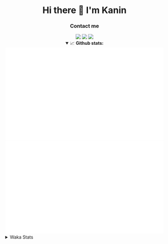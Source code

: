 <div align="center">
 <h1>Hi there 👋 I'm Kanin</h1>
 <h3>Contact me</h3>
 <a href="mailto:im@kanin.dev"><img src="https://img.shields.io/badge/gmail-%23D14836.svg?&style=for-the-badge&logo=gmail&logoColor=white"/></a>
 <a href="https://twitter.com/KaninDev"><img src="https://img.shields.io/badge/twitter-%231DA1F2.svg?&style=for-the-badge&logo=twitter&logoColor=white"/></a>
 <a href="https://www.linkedin.com/in/KaninDev"><img src="https://img.shields.io/badge/linkedin-%230077B5.svg?&style=for-the-badge&logo=linkedin&logoColor=white"/></a>
<details open>
  <summary>📈 <b>Github stats:</b></summary>
  <img src="https://github.com/Kanin/Kanin/blob/master/scripts/GitHubStats/generated/overview.svg"/>
  <img src="https://github.com/Kanin/Kanin/blob/master/scripts/GitHubStats/generated/languages.svg"/>
</details>
</div>

<details>
 <summary>Waka Stats</summary>

<!--START_SECTION:waka-->
![Profile Views](http://img.shields.io/badge/Profile%20Views-0-blue)

![Lines of code](https://img.shields.io/badge/From%20Hello%20World%20I%27ve%20Written-785588%20lines%20of%20code-blue)

**🐱 My Github Data** 

> 🏆 314 Contributions in the Year 2020
 > 
> 📦 9.4 kB Used in Github's Storage 
 > 
> 🚫 Not Opted to Hire
 > 
> 📜 7 Public Repositories
 > 
> 🔑 3 Private Repositories 

**I'm an Early 🐤** 

```text
🌞 Morning    88 commits     ██████░░░░░░░░░░░░░░░░░░░   24.79% 
🌆 Daytime    123 commits    ████████░░░░░░░░░░░░░░░░░   34.65% 
🌃 Evening    81 commits     █████░░░░░░░░░░░░░░░░░░░░   22.82% 
🌙 Night      63 commits     ████░░░░░░░░░░░░░░░░░░░░░   17.75%

```
📅 **I'm Most Productive on Sunday** 

```text
Monday       65 commits     ████░░░░░░░░░░░░░░░░░░░░░   18.31% 
Tuesday      44 commits     ███░░░░░░░░░░░░░░░░░░░░░░   12.39% 
Wednesday    51 commits     ███░░░░░░░░░░░░░░░░░░░░░░   14.37% 
Thursday     34 commits     ██░░░░░░░░░░░░░░░░░░░░░░░   9.58% 
Friday       43 commits     ███░░░░░░░░░░░░░░░░░░░░░░   12.11% 
Saturday     43 commits     ███░░░░░░░░░░░░░░░░░░░░░░   12.11% 
Sunday       75 commits     █████░░░░░░░░░░░░░░░░░░░░   21.13%

```


📊 **This Week I Spent My Time On** 

```text
⌚︎ Time Zone: America/New_York

💬 Programming Languages: 
JavaScript               2 hrs 3 mins        ███████████████░░░░░░░░░░   61.36% 
Python                   48 mins             ██████░░░░░░░░░░░░░░░░░░░   23.94% 
SCSS                     13 mins             █░░░░░░░░░░░░░░░░░░░░░░░░   6.78% 
JSON                     8 mins              █░░░░░░░░░░░░░░░░░░░░░░░░   4.2% 
JSX                      7 mins              █░░░░░░░░░░░░░░░░░░░░░░░░   3.64%

🔥 Editors: 
IntelliJ                 2 hrs 32 mins       ███████████████████░░░░░░   76.04% 
PyCharm                  48 mins             ██████░░░░░░░░░░░░░░░░░░░   23.96%

🐱‍💻 Projects: 
Testing                  1 hr 45 mins        █████████████░░░░░░░░░░░░   52.69% 
Naila.py                 48 mins             ██████░░░░░░░░░░░░░░░░░░░   23.96% 
Discord-chat-replica     28 mins             ███░░░░░░░░░░░░░░░░░░░░░░   14.4% 
get-info                 8 mins              █░░░░░░░░░░░░░░░░░░░░░░░░   4.33% 
untitled                 4 mins              ░░░░░░░░░░░░░░░░░░░░░░░░░   2.46%

💻 Operating System: 
Linux                    3 hrs 20 mins       █████████████████████████   100.0%

```

**I Mostly Code in Python** 

```text
Python                   17 repos            ███████████████████░░░░░░   77.27% 
JavaScript               2 repos             ██░░░░░░░░░░░░░░░░░░░░░░░   9.09% 
Kotlin                   1 repo              █░░░░░░░░░░░░░░░░░░░░░░░░   4.55% 
HTML                     1 repo              █░░░░░░░░░░░░░░░░░░░░░░░░   4.55% 
Java                     1 repo              █░░░░░░░░░░░░░░░░░░░░░░░░   4.55%

```


**Timeline**

![Chart not found](https://github.com/Kanin/Kanin/blob/master/charts/bar_graph.png) 


<!--END_SECTION:waka-->
</details>
